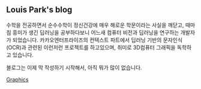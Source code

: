 ## Louis Park's blog

수학을 전공하면서 순수수학이 정신건강에 매우 해로운 학문이라는 사실을 깨닫고, 때마침 흥미가 생긴 딥러닝을 공부하다보니 어느새 컴퓨터 비전과 딥러닝을 연구하는 개발자가 되었습니다. 카카오엔터프라이즈의 컨텍스트 파트에서 딥러닝 기반의 문자인식(OCR)과 관련된 이런저런 프로젝트를 하고있으며, 취미로 3D컴퓨터 그래픽을 독학하고 있습니다.

블로그는 이제 막 작성하기 시작해서, 아직 뭐가 많이 없습니다.

[Graphics](Projects/Graphics/test_page.md)
